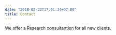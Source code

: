 ```yaml
---
date: "2018-02-22T17:01:34+07:00"
title: Contact
---
```


We offer a Research consultantion for all new clients.
